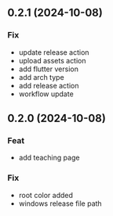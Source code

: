 ## 0.2.1 (2024-10-08)

### Fix

- update release action
- upload assets action
- add flutter version
- add arch type
- add release action
- workflow update

## 0.2.0 (2024-10-08)

### Feat

- add teaching page

### Fix

- root color added
- windows release file path
